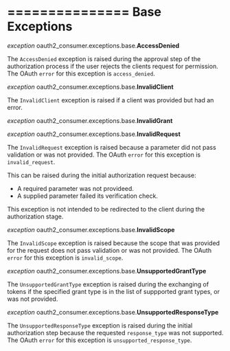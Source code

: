 ===============
Base Exceptions
===============

*exception* oauth2_consumer.exceptions.base.<strong>AccessDenied</strong>

   The `AccessDenied` exception is raised during the approval step of the authorization process if the user rejects the clients request for permission.  The OAuth ``error`` for this exception is ``access_denied``.

*exception* oauth2_consumer.exceptions.base.<strong>InvalidClient</strong>
   
   The `InvalidClient` exception is raised if a client was provided but had an error.

*exception* oauth2_consumer.exceptions.base.<strong>InvalidGrant</strong>

*exception* oauth2_consumer.exceptions.base.<strong>InvalidRequest</strong>
   
   The `InvalidRequest` exception is raised because a parameter did not pass validation or was not provided.  The OAuth ``error`` for this exception is ``invalid_request``.
   
   This can be raised during the initial authorization request because:
   
   - A required parameter was not provideed.
   - A supplied parameter failed its verification check.
   
   This exception is not intended to be redirected to the client during the authorization stage.

*exception* oauth2_consumer.exceptions.base.<strong>InvalidScope</strong>
   
   The `InvalidScope` exception is raised because the scope that was provided for the request does not pass validation or was not provided.  The OAuth ``error`` for this exception is ``invalid_scope``.

*exception* oauth2_consumer.exceptions.base.<strong>UnsupportedGrantType</strong>
   
   The `UnsupportedGrantType` exception is raised during the exchanging of tokens if the specified grant type is in the list of suppported grant types, or was not provided.

*exception* oauth2_consumer.exceptions.base.<strong>UnsupportedResponseType</strong>
   
   The `UnsupportedResponseType` exception is raised during the initial authorization step because the requested ``response_type`` was not supported.  The OAuth ``error`` for this exception is ``unsupported_response_type``.
